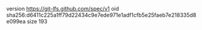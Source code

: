 version https://git-lfs.github.com/spec/v1
oid sha256:d6411c225a1ff79d22434c9e7ede971e1adf1cfb5e25faeb7e218335d8e099ea
size 193
